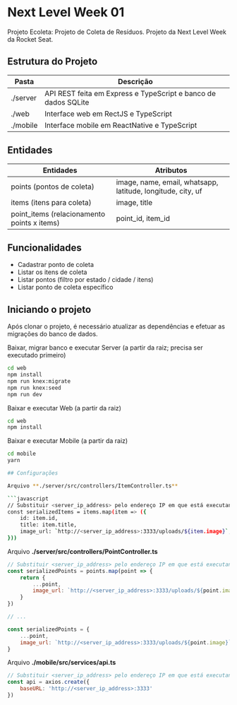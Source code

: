# Next Level Week 01

Projeto Ecoleta: Projeto de Coleta de Resíduos. Projeto da Next Level Week da Rocket Seat.

## Estrutura do Projeto

| Pasta | Descrição |
| ----------- | ----------- |
| ./server | API REST feita em Express e TypeScript e banco de dados SQLite |
| ./web | Interface web em RectJS e TypeScript |
| ./mobile | Interface mobile em ReactNative e TypeScript |


## Entidades

| Entidades | Atributos |
| ----------- | ----------- |
| points (pontos de coleta) | image, name, email, whatsapp, latitude, longitude, city, uf |
| items (itens para coleta) | image, title |
| point_items (relacionamento points x items) | point_id, item_id |

## Funcionalidades

 * Cadastrar ponto de coleta
 * Listar os itens de coleta
 * Listar pontos (filtro por estado / cidade / itens)
 * Listar ponto de coleta específico

## Iniciando o projeto

Após clonar o projeto, é necessário atualizar as dependências e efetuar as migrações do banco de dados.

Baixar, migrar banco e executar Server (a partir da raiz; precisa ser executado primeiro)

```bash
cd web
npm install
npm run knex:migrate
npm run knex:seed
npm run dev
```

Baixar e executar Web (a partir da raiz)
```bash
cd web
npm install
```

Baixar e executar Mobile (a partir da raiz)
```bash
cd mobile
yarn

## Configurações

Arquivo **./server/src/controllers/ItemController.ts**

```javascript
// Substituir <server_ip_address> pelo endereço IP em que está executando o server (não pode ser localhost para permitir acesso pelo mobile)
const serializedItems = items.map(item => ({
	id: item.id,
	title: item.title,
	image_url: `http://<server_ip_address>:3333/uploads/${item.image}`,
}))
```

Arquivo **./server/src/controllers/PointController.ts**

```javascript
// Substituir <server_ip_address> pelo endereço IP em que está executando o server (não pode ser localhost para permitir acesso pelo mobile)
const serializedPoints = points.map(point => {
	return {
		...point,
		image_url: `http://<server_ip_address>:3333/uploads/${point.image}`,
	}
})

// ...

const serializedPoints = {
	...point,
	image_url: `http://<server_ip_address>:3333/uploads/${point.image}`,
}
```

Arquivo **./mobile/src/services/api.ts**

```javascript
// Substituir <server_ip_address> pelo endereço IP em que está executando o server
const api = axios.create({
	baseURL: 'http://<server_ip_address>:3333'
})
```